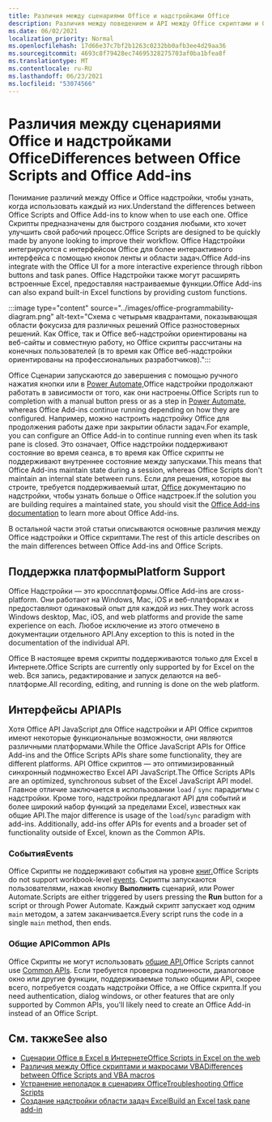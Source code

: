 ```yaml
---
title: Различия между сценариями Office и надстройками Office
description: Различия между поведением и API между Office скриптами и Office надстройки.
ms.date: 06/02/2021
localization_priority: Normal
ms.openlocfilehash: 17d66e37c7bf2b1263c0232bb0afb3ee4d29aa36
ms.sourcegitcommit: 4693c8f79428ec74695328275703af0ba1bfea8f
ms.translationtype: MT
ms.contentlocale: ru-RU
ms.lasthandoff: 06/23/2021
ms.locfileid: "53074566"
---
```

# <a name="differences-between-office-scripts-and-office-add-ins"></a><span data-ttu-id="dfcce-103">Различия между сценариями Office и надстройками Office</span><span class="sxs-lookup"><span data-stu-id="dfcce-103">Differences between Office Scripts and Office Add-ins</span></span>

<span data-ttu-id="dfcce-104">Понимание различий между Office и Office надстройки, чтобы узнать, когда использовать каждый из них.</span><span class="sxs-lookup"><span data-stu-id="dfcce-104">Understand the differences between Office Scripts and Office Add-ins to know when to use each one.</span></span> <span data-ttu-id="dfcce-105">Office Скрипты предназначены для быстрого создания любыми, кто хочет улучшить свой рабочий процесс.</span><span class="sxs-lookup"><span data-stu-id="dfcce-105">Office Scripts are designed to be quickly made by anyone looking to improve their workflow.</span></span> <span data-ttu-id="dfcce-106">Office Надстройки интегрируются с интерфейсом Office для более интерактивного интерфейса с помощью кнопок ленты и области задач.</span><span class="sxs-lookup"><span data-stu-id="dfcce-106">Office Add-ins integrate with the Office UI for a more interactive experience through ribbon buttons and task panes.</span></span> <span data-ttu-id="dfcce-107">Office Надстройки также могут расширять встроенные Excel, предоставляя настраиваемые функции.</span><span class="sxs-lookup"><span data-stu-id="dfcce-107">Office Add-ins can also expand built-in Excel functions by providing custom functions.</span></span>

:::image type="content" source="../images/office-programmability-diagram.png" alt-text="Схема с четырьмя квадрантами, показывающая области фокусиза для различных решений Office разностоверных решений. Как Office, так и Office веб-надстройки ориентированы на веб-сайты и совместную работу, но Office скрипты рассчитаны на конечных пользователей (в то время как Office веб-надстройки ориентированы на профессиональных разработчиков).":::

<span data-ttu-id="dfcce-109">Office Сценарии запускаются до завершения с помощью ручного нажатия кнопки или в [Power Automate,](https://flow.microsoft.com/)Office надстройки продолжают работать в зависимости от того, как они настроены.</span><span class="sxs-lookup"><span data-stu-id="dfcce-109">Office Scripts run to completion with a manual button press or as a step in [Power Automate](https://flow.microsoft.com/), whereas Office Add-ins continue running depending on how they are configured.</span></span> <span data-ttu-id="dfcce-110">Например, можно настроить надстройку Office для продолжения работы даже при закрытии области задач.</span><span class="sxs-lookup"><span data-stu-id="dfcce-110">For example, you can configure an Office Add-in to continue running even when its task pane is closed.</span></span> <span data-ttu-id="dfcce-111">Это означает, Office надстройки поддерживают состояние во время сеанса, в то время как Office скрипты не поддерживают внутреннее состояние между запусками.</span><span class="sxs-lookup"><span data-stu-id="dfcce-111">This means that Office Add-ins maintain state during a session, whereas Office Scripts don't maintain an internal state between runs.</span></span> <span data-ttu-id="dfcce-112">Если для решения, которое вы строите, требуется поддерживаемый штат, [Office](/office/dev/add-ins) документацию по надстройки, чтобы узнать больше о Office надстроек.</span><span class="sxs-lookup"><span data-stu-id="dfcce-112">If the solution you are building requires a maintained state, you should visit the [Office Add-ins documentation](/office/dev/add-ins) to learn more about Office Add-ins.</span></span>

<span data-ttu-id="dfcce-113">В остальной части этой статьи описываются основные различия между Office надстройки и Office скриптами.</span><span class="sxs-lookup"><span data-stu-id="dfcce-113">The rest of this article describes on the main differences between Office Add-ins and Office Scripts.</span></span>

## <a name="platform-support"></a><span data-ttu-id="dfcce-114">Поддержка платформы</span><span class="sxs-lookup"><span data-stu-id="dfcce-114">Platform Support</span></span>

<span data-ttu-id="dfcce-115">Office Надстройки — это кроссплатформы.</span><span class="sxs-lookup"><span data-stu-id="dfcce-115">Office Add-ins are cross-platform.</span></span> <span data-ttu-id="dfcce-116">Они работают на Windows, Mac, iOS и веб-платформах и предоставляют одинаковый опыт для каждой из них.</span><span class="sxs-lookup"><span data-stu-id="dfcce-116">They work across Windows desktop, Mac, iOS, and web platforms and provide the same experience on each.</span></span> <span data-ttu-id="dfcce-117">Любое исключение из этого отмечено в документации отдельного API.</span><span class="sxs-lookup"><span data-stu-id="dfcce-117">Any exception to this is noted in the documentation of the individual API.</span></span>

<span data-ttu-id="dfcce-118">Office В настоящее время скрипты поддерживаются только для Excel в Интернете.</span><span class="sxs-lookup"><span data-stu-id="dfcce-118">Office Scripts are currently only supported by for Excel on the web.</span></span> <span data-ttu-id="dfcce-119">Вся запись, редактирование и запуск делаются на веб-платформе.</span><span class="sxs-lookup"><span data-stu-id="dfcce-119">All recording, editing, and running is done on the web platform.</span></span>

## <a name="apis"></a><span data-ttu-id="dfcce-120">Интерфейсы API</span><span class="sxs-lookup"><span data-stu-id="dfcce-120">APIs</span></span>

<span data-ttu-id="dfcce-121">Хотя Office API JavaScript для Office надстройки и API Office скриптов имеют некоторые функциональные возможности, они являются различными платформами.</span><span class="sxs-lookup"><span data-stu-id="dfcce-121">While the Office JavaScript APIs for Office Add-ins and the Office Scripts APIs share some functionality, they are different platforms.</span></span> <span data-ttu-id="dfcce-122">API Office скриптов — это оптимизированный синхронный подмножество Excel API JavaScript.</span><span class="sxs-lookup"><span data-stu-id="dfcce-122">The Office Scripts APIs are an optimized, synchronous subset of the Excel JavaScript API model.</span></span> <span data-ttu-id="dfcce-123">Главное отличие заключается в использовании `load` / `sync` парадигмы с надстройки. Кроме того, надстройки предлагают API для событий и более широкий набор функций за пределами Excel, известных как общие API.</span><span class="sxs-lookup"><span data-stu-id="dfcce-123">The major difference is usage of the `load`/`sync` paradigm with add-ins. Additionally, add-ins offer APIs for events and a broader set of functionality outside of Excel, known as the Common APIs.</span></span>

### <a name="events"></a><span data-ttu-id="dfcce-124">События</span><span class="sxs-lookup"><span data-stu-id="dfcce-124">Events</span></span>

<span data-ttu-id="dfcce-125">Office Скрипты не поддерживают события на уровне [книг.](/office/dev/add-ins/excel/excel-add-ins-events)</span><span class="sxs-lookup"><span data-stu-id="dfcce-125">Office Scripts do not support workbook-level [events](/office/dev/add-ins/excel/excel-add-ins-events).</span></span> <span data-ttu-id="dfcce-126">Скрипты запускаются пользователями, нажав кнопку **Выполнить** сценарий, или Power Automate.</span><span class="sxs-lookup"><span data-stu-id="dfcce-126">Scripts are either triggered by users pressing the **Run** button for a script or through Power Automate.</span></span> <span data-ttu-id="dfcce-127">Каждый скрипт запускает код одним `main` методом, а затем заканчивается.</span><span class="sxs-lookup"><span data-stu-id="dfcce-127">Every script runs the code in a single `main` method, then ends.</span></span>

### <a name="common-apis"></a><span data-ttu-id="dfcce-128">Общие API</span><span class="sxs-lookup"><span data-stu-id="dfcce-128">Common APIs</span></span>

<span data-ttu-id="dfcce-129">Office Скрипты не могут использовать [общие API.](/javascript/api/office)</span><span class="sxs-lookup"><span data-stu-id="dfcce-129">Office Scripts cannot use [Common APIs](/javascript/api/office).</span></span> <span data-ttu-id="dfcce-130">Если требуется проверка подлинности, диалоговое окно или другие функции, поддерживаемые только общими API, скорее всего, потребуется создать надстройки Office, а не Office скрипта.</span><span class="sxs-lookup"><span data-stu-id="dfcce-130">If you need authentication, dialog windows, or other features that are only supported by Common APIs, you'll likely need to create an Office Add-in instead of an Office Script.</span></span>

## <a name="see-also"></a><span data-ttu-id="dfcce-131">См. также</span><span class="sxs-lookup"><span data-stu-id="dfcce-131">See also</span></span>

- [<span data-ttu-id="dfcce-132">Сценарии Office в Excel в Интернете</span><span class="sxs-lookup"><span data-stu-id="dfcce-132">Office Scripts in Excel on the web</span></span>](../overview/excel.md)
- [<span data-ttu-id="dfcce-133">Различия между Office скриптами и макросами VBA</span><span class="sxs-lookup"><span data-stu-id="dfcce-133">Differences between Office Scripts and VBA macros</span></span>](vba-differences.md)
- [<span data-ttu-id="dfcce-134">Устранение неполадок в сценариях Office</span><span class="sxs-lookup"><span data-stu-id="dfcce-134">Troubleshooting Office Scripts</span></span>](../testing/troubleshooting.md)
- [<span data-ttu-id="dfcce-135">Создание надстройки области задач Excel</span><span class="sxs-lookup"><span data-stu-id="dfcce-135">Build an Excel task pane add-in</span></span>](/office/dev/add-ins/quickstarts/excel-quickstart-jquery)
